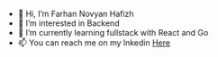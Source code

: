 - 👋 Hi, I’m Farhan Novyan Hafizh
- 👀 I’m interested in Backend
- 🌱 I’m currently learning fullstack with React and Go
- 📫 You can reach me on my lnkedin <a href="https://www.linkedin.com/in/farhan-hafizh-5209ab148/">Here</a> 

<!---
farhan-hafizh/farhan-hafizh is a ✨ special ✨ repository because its `README.md` (this file) appears on your GitHub profile.
You can click the Preview link to take a look at your changes.
--->
